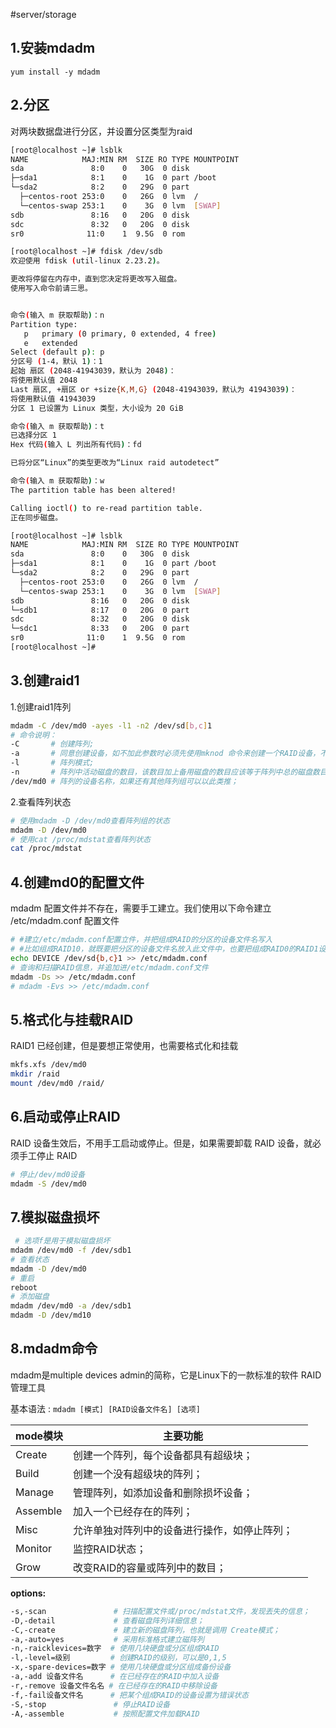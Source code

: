 #server/storage

## 1.安装mdadm

`yum install -y mdadm`

## 2.分区

对两块数据盘进行分区，并设置分区类型为raid

```bash
[root@localhost ~]# lsblk
NAME            MAJ:MIN RM  SIZE RO TYPE MOUNTPOINT
sda               8:0    0   30G  0 disk 
├─sda1            8:1    0    1G  0 part /boot
└─sda2            8:2    0   29G  0 part 
  ├─centos-root 253:0    0   26G  0 lvm  /
  └─centos-swap 253:1    0    3G  0 lvm  [SWAP]
sdb               8:16   0   20G  0 disk 
sdc               8:32   0   20G  0 disk 
sr0              11:0    1  9.5G  0 rom

[root@localhost ~]# fdisk /dev/sdb
欢迎使用 fdisk (util-linux 2.23.2)。

更改将停留在内存中，直到您决定将更改写入磁盘。
使用写入命令前请三思。


命令(输入 m 获取帮助)：n
Partition type:
   p   primary (0 primary, 0 extended, 4 free)
   e   extended
Select (default p): p
分区号 (1-4，默认 1)：1
起始 扇区 (2048-41943039，默认为 2048)：
将使用默认值 2048
Last 扇区, +扇区 or +size{K,M,G} (2048-41943039，默认为 41943039)：
将使用默认值 41943039
分区 1 已设置为 Linux 类型，大小设为 20 GiB

命令(输入 m 获取帮助)：t
已选择分区 1
Hex 代码(输入 L 列出所有代码)：fd

已将分区“Linux”的类型更改为“Linux raid autodetect”

命令(输入 m 获取帮助)：w
The partition table has been altered!

Calling ioctl() to re-read partition table.
正在同步磁盘。

[root@localhost ~]# lsblk
NAME            MAJ:MIN RM  SIZE RO TYPE MOUNTPOINT
sda               8:0    0   30G  0 disk 
├─sda1            8:1    0    1G  0 part /boot
└─sda2            8:2    0   29G  0 part 
  ├─centos-root 253:0    0   26G  0 lvm  /
  └─centos-swap 253:1    0    3G  0 lvm  [SWAP]
sdb               8:16   0   20G  0 disk 
└─sdb1            8:17   0   20G  0 part 
sdc               8:32   0   20G  0 disk 
└─sdc1            8:33   0   20G  0 part 
sr0              11:0    1  9.5G  0 rom  
[root@localhost ~]# 

```

## 3.创建raid1

1.创建raid1阵列

```bash
mdadm -C /dev/md0 -ayes -l1 -n2 /dev/sd[b,c]1
# 命令说明：
-C       # 创建阵列;
-a       # 同意创建设备，如不加此参数时必须先使用mknod 命令来创建一个RAID设备，不过推荐使用-a yes参数一次性创建;
-l       # 阵列模式;
-n       # 阵列中活动磁盘的数目，该数目加上备用磁盘的数目应该等于阵列中总的磁盘数目;
/dev/md0 # 阵列的设备名称，如果还有其他阵列组可以以此类推；

```

2.查看阵列状态

```bash
# 使用mdadm -D /dev/md0查看阵列组的状态
mdadm -D /dev/md0
# 使用cat /proc/mdstat查看阵列状态
cat /proc/mdstat

```

## 4.创建md0的配置文件

mdadm 配置文件并不存在，需要手工建立。我们使用以下命令建立 /etc/mdadm.conf 配置文件

```bash
# #建立/etc/mdadm.conf配置立件，并把组成RAID的分区的设备文件名写入
# #比如组成RAID10，就既要把分区的设备文件名放入此文件中，也要把组成RAID0的RAID1设备文件名放入
echo DEVICE /dev/sd{b,c}1 >> /etc/mdadm.conf
# 查询和扫描RAID信息，并追加进/etc/mdadm.conf文件
mdadm -Ds >> /etc/mdadm.conf
# mdadm -Evs >> /etc/mdadm.conf

```

## 5.格式化与挂载RAID

RAID1 已经创建，但是要想正常使用，也需要格式化和挂载

```bash
mkfs.xfs /dev/md0
mkdir /raid
mount /dev/md0 /raid/

```

## 6.启动或停止RAID

RAID 设备生效后，不用手工启动或停止。但是，如果需要卸载 RAID 设备，就必须手工停止 RAID

```bash
# 停止/dev/md0设备
mdadm -S /dev/md0

```

## 7.模拟磁盘损坏

```bash
 # 选项f是用于模拟磁盘损坏
mdadm /dev/md0 -f /dev/sdb1
# 查看状态
mdadm -D /dev/md0
# 重启
reboot
# 添加磁盘
mdadm /dev/md0 -a /dev/sdb1
mdadm -D /dev/md10

```

## 8.mdadm命令
mdadm是multiple devices admin的简称，它是Linux下的一款标准的软件 RAID 管理工具

基本语法 : `mdadm [模式] [RAID设备文件名] [选项]`

| mode模块   | 主要功能                   |   |
| -------- | ---------------------- | - |
| Create   | 创建一个阵列，每个设备都具有超级块；     |   |
| Build    | 创建一个没有超级块的阵列；          |   |
| Manage   | 管理阵列，如添加设备和删除损坏设备；     |   |
| Assemble | 加入一个已经存在的阵列；           |   |
| Misc     | 允许单独对阵列中的设备进行操作，如停止阵列； |   |
| Monitor  | 监控RAID状态；              |   |
| Grow     | 改变RAID的容量或阵列中的数目；      |   |

**options:**

```bash
-s,-scan               # 扫描配置文件或/proc/mdstat文件，发现丟失的信息；
-D,-detail             # 查看磁盘阵列详细信息；
-C,-create             # 建立新的磁盘阵列，也就是调用 Create模式；
-a,-auto=yes           # 采用标准格式建立磁阵列
-n,-raicklevices=数字  # 使用几块硬盘或分区组成RAID
-l,-level=级别         # 创建RAID的级别，可以是0,1,5
-x,-spare-devices=数字 # 使用几块硬盘或分区组成备份设备
-a,-add 设备文件名      # 在已经存在的RAID中加入设备
-r,-remove 设备文件名名 # 在已经存在的RAID中移除设备
-f,-fail设备文件名      # 把某个组成RAID的设备设置为错误状态
-S,-stop               # 停止RAID设备
-A,-assemble           # 按照配置文件加载RAID
```
